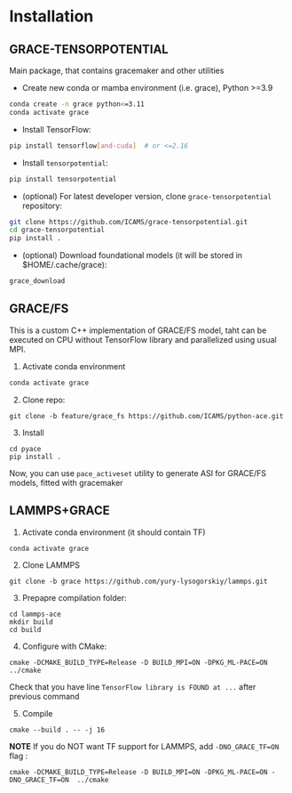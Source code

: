 # Installation

## GRACE-TENSORPOTENTIAL

Main package, that contains gracemaker and other utilities

* Create new conda or mamba environment (i.e. grace), Python >=3.9
```bash
conda create -n grace python<=3.11
conda activate grace
```

* Install TensorFlow:
```bash
pip install tensorflow[and-cuda]  # or <=2.16
```

* Install `tensorpotential`:
```bash
pip install tensorpotential
```

* (optional) For latest developer version, clone `grace-tensorpotential` repository:
```bash
git clone https://github.com/ICAMS/grace-tensorpotential.git
cd grace-tensorpotential
pip install .
```

* (optional) Download foundational models (it will be stored in $HOME/.cache/grace):
```bash
grace_download
```



## GRACE/FS

This is a custom C++ implementation of GRACE/FS model, taht can be executed on CPU without TensorFlow library and parallelized using usual MPI.

1. Activate conda environment
```bash
conda activate grace
```

2. Clone repo:
```
git clone -b feature/grace_fs https://github.com/ICAMS/python-ace.git
```

3. Install
```
cd pyace
pip install .
```

Now, you can use `pace_activeset` utility to generate ASI for GRACE/FS models, fitted with gracemaker

## LAMMPS+GRACE

1. Activate conda environment (it should contain TF)
```
conda activate grace
```

2. Clone LAMMPS
```
git clone -b grace https://github.com/yury-lysogorskiy/lammps.git
```

3. Prepapre compilation folder:
```
cd lammps-ace
mkdir build
cd build
```

4. Configure with CMake:
```
cmake -DCMAKE_BUILD_TYPE=Release -D BUILD_MPI=ON -DPKG_ML-PACE=ON ../cmake
```

Check that you have line `TensorFlow library is FOUND at ...` after previous command

5. Compile
```
cmake --build . -- -j 16
```

**NOTE**  If you do NOT want TF support for LAMMPS, add `-DNO_GRACE_TF=ON` flag :
```
cmake -DCMAKE_BUILD_TYPE=Release -D BUILD_MPI=ON -DPKG_ML-PACE=ON -DNO_GRACE_TF=ON  ../cmake
```
